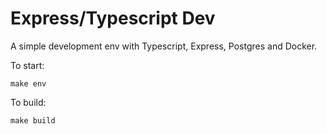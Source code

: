 # Express/Typescript Dev

A simple development env with Typescript, Express, Postgres and Docker.

To start: 

    make env

To build:

    make build
